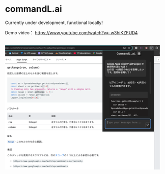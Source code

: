 # commandL.ai

Currently under development, functional locally!

Demo video： https://www.youtube.com/watch?v=-w3hiKZFUD4

<br>

<body>
  <img src="README-sc-GAS.png">
</body>
